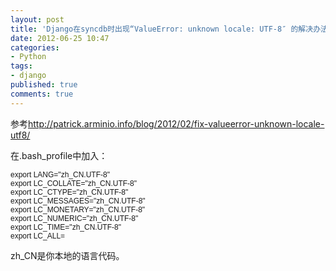 ```yaml
---
layout: post
title: 'Django在syncdb时出现“ValueError: unknown locale: UTF-8″ 的解决办法'
date: 2012-06-25 10:47
categories:
- Python
tags:
- django
published: true
comments: true
---
```

<p><p>参考<a href="http://patrick.arminio.info/blog/2012/02/fix-valueerror-unknown-locale-utf8/">http://patrick.arminio.info/blog/2012/02/fix-valueerror-unknown-locale-utf8/</a></p>
<p>在.bash_profile中加入：</p>
<p style="margin: 0.0px 0.0px 0.0px 0.0px; font: 12.0px Helvetica;">export LANG="zh_CN.UTF-8"</p>
<p style="margin: 0.0px 0.0px 0.0px 0.0px; font: 12.0px Helvetica;">export LC_COLLATE="zh_CN.UTF-8"</p>
<p style="margin: 0.0px 0.0px 0.0px 0.0px; font: 12.0px Helvetica;">export LC_CTYPE="zh_CN.UTF-8"</p>
<p style="margin: 0.0px 0.0px 0.0px 0.0px; font: 12.0px Helvetica;">export LC_MESSAGES="zh_CN.UTF-8"</p>
<p style="margin: 0.0px 0.0px 0.0px 0.0px; font: 12.0px Helvetica;">export LC_MONETARY="zh_CN.UTF-8"</p>
<p style="margin: 0.0px 0.0px 0.0px 0.0px; font: 12.0px Helvetica;">export LC_NUMERIC="zh_CN.UTF-8"</p>
<p style="margin: 0.0px 0.0px 0.0px 0.0px; font: 12.0px Helvetica;">export LC_TIME="zh_CN.UTF-8"</p>
<p style="margin: 0.0px 0.0px 0.0px 0.0px; font: 12.0px Helvetica;">export LC_ALL=</p>
<p>zh_CN是你本地的语言代码。</p></p>

